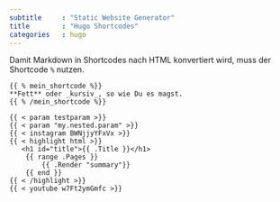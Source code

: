 ```yaml
---
subtitle     : "Static Website Generator"
title        : "Hugo Shortcodes"
categories   : hugo
---
```

Damit Markdown in Shortcodes nach HTML konvertiert wird, muss der Shortcode `%` nutzen.


    {{ % mein_shortcode %}}
    **Fett** oder _kursiv_, so wie Du es magst.
    {{ % /mein_shortcode %}}






~~~
{{ < param testparam >}}
{{ < param "my.nested.param" >}}
{{ < instagram BWNjjyYFxVx >}}
{{ < highlight html >}}
   <h1 id="title">{{ .Title }}</h1>
    {{ range .Pages }}
        {{ .Render "summary"}}
    {{ end }}
{{ < /highlight >}}
{{ < youtube w7Ft2ymGmfc >}}
~~~

